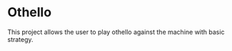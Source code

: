 Othello
=======

This project allows the user to play othello against the machine with basic strategy.
